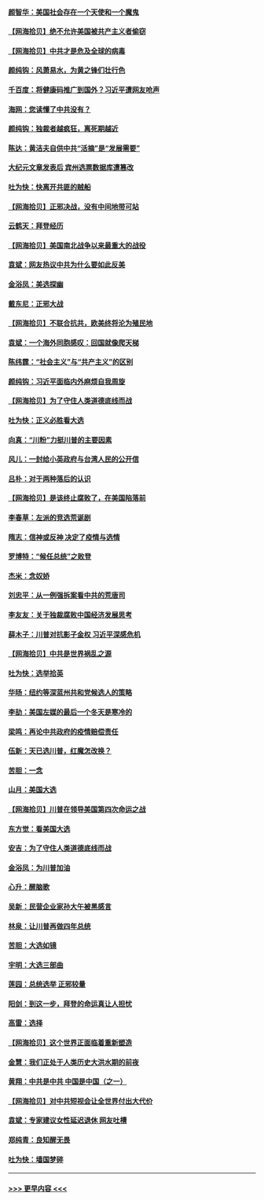 #### [颜智华：美国社会存在一个天使和一个魔鬼](../pages/nsc993/n12574299.md?t=11260051) 
#### [【网海拾贝】绝不允许美国被共产主义者偷窃](../pages/nsc993/n12573396.md?t=11260051) 
#### [【网海拾贝】中共才是危及全球的病毒](../pages/nsc993/n12571204.md?t=11260051) 
#### [颜纯钩：风萧易水，为黄之锋们壮行色](../pages/nsc993/n12571487.md?t=11260051) 
#### [千百度：将健康码推广到国外？习近平遭网友呛声](../pages/nsc993/n12570808.md?t=11260051) 
#### [海网：您读懂了中共没有？](../pages/nsc993/n12570487.md?t=11260051) 
#### [颜纯钩：独裁者越疯狂，离死期越近](../pages/nsc993/n12569055.md?t=11260051) 
#### [陈达：黄洁夫自供中共“活摘”是“发展需要”](../pages/nsc993/n12568541.md?t=11260051) 
#### [大纪元文章发表后 宾州选票数据库遭篡改](../pages/nsc993/n12568105.md?t=11260051) 
#### [吐为快：快离开共匪的贼船](../pages/nsc993/n12568462.md?t=11260051) 
#### [【网海拾贝】正邪决战，没有中间地带可站](../pages/nsc993/n12568439.md?t=11260051) 
#### [云鹤天：拜登经历](../pages/nsc993/n12567294.md?t=11260051) 
#### [【网海拾贝】美国南北战争以来最重大的战役](../pages/nsc993/n12567247.md?t=11260051) 
#### [袁斌：网友热议中共为什么要如此反美](../pages/nsc993/n12567162.md?t=11260051) 
#### [金浴凤：美选探幽](../pages/nsc993/n12567147.md?t=11260051) 
#### [戴东尼：正邪大战](../pages/nsc993/n12567033.md?t=11260051) 
#### [【网海拾贝】不联合抗共，欧美终将沦为殖民地](../pages/nsc993/n12565068.md?t=11260051) 
#### [袁斌：一个海外同胞感叹：回国就像爬天梯](../pages/nsc993/n12564986.md?t=11260051) 
#### [陈纬霆：“社会主义”与“共产主义”的区别](../pages/nsc993/n12562417.md?t=11260051) 
#### [颜纯钩：习近平面临内外麻烦自我周旋](../pages/nsc993/n12563356.md?t=11260051) 
#### [【网海拾贝】为了守住人类道德底线而战](../pages/nsc993/n12562542.md?t=11260051) 
#### [吐为快：正义必胜看大选](../pages/nsc993/n12561967.md?t=11260051) 
#### [向真：“川粉”力挺川普的主要因素](../pages/nsc993/n12560774.md?t=11260051) 
#### [风儿：一封给小英政府与台湾人民的公开信](../pages/nsc993/n12560581.md?t=11260051) 
#### [吕朴：对于两种落后的认识](../pages/nsc993/n12560492.md?t=11260051) 
#### [【网海拾贝】是该终止腐败了，在美国陷落前](../pages/nsc993/n12559936.md?t=11260051) 
#### [李春草：左派的竞选荒诞剧](../pages/nsc993/n12558380.md?t=11260051) 
#### [隋志：信神或反神 决定了疫情与选情](../pages/nsc993/n12558255.md?t=11260051) 
#### [罗博特：“候任总统”之败登](../pages/nsc993/n12558189.md?t=11260051) 
#### [杰米：念奴娇](../pages/nsc993/n12558174.md?t=11260051) 
#### [刘忠平：从一例强拆案看中共的荒唐司](../pages/nsc993/n12558036.md?t=11260051) 
#### [李友友：关于独裁腐败中国经济发展思考](../pages/nsc993/n12558004.md?t=11260051) 
#### [薛木子：川普对抗影子金权 习近平深感危机](../pages/nsc993/n12557342.md?t=11260051) 
#### [【网海拾贝】中共是世界祸乱之源](../pages/nsc993/n12555353.md?t=11260051) 
#### [吐为快：选举拾英](../pages/nsc993/n12555041.md?t=11260051) 
#### [华旸：纽约等深蓝州共和党候选人的策略](../pages/nsc993/n12554309.md?t=11260051) 
#### [李劼：美国左媒的最后一个冬天是寒冷的](../pages/nsc993/n12552947.md?t=11260051) 
#### [梁鸣：再论中共政府的疫情赔偿责任](../pages/nsc993/n12553012.md?t=11260051) 
#### [伍新：天已选川普，红魔怎改换？](../pages/nsc993/n12552970.md?t=11260051) 
#### [苦胆：一念](../pages/nsc993/n12552957.md?t=11260051) 
#### [山月：美国大选](../pages/nsc993/n12552446.md?t=11260051) 
#### [【网海拾贝】川普在领导美国第四次命运之战](../pages/nsc993/n12551973.md?t=11260051) 
#### [东方觉：看美国大选](../pages/nsc993/n12551647.md?t=11260051) 
#### [安吉：为了守住人类道德底线而战](../pages/nsc993/n12551111.md?t=11260051) 
#### [金浴凤：为川普加油](../pages/nsc993/n12551085.md?t=11260051) 
#### [心升：醒脑歌](../pages/nsc993/n12550984.md?t=11260051) 
#### [吴新：民营企业家孙大午被黑感言](../pages/nsc993/n12550656.md?t=11260051) 
#### [林泉：让川普再做四年总统](../pages/nsc993/n12550640.md?t=11260051) 
#### [苦胆：大选如镜](../pages/nsc993/n12550630.md?t=11260051) 
#### [宇明：大选三部曲](../pages/nsc993/n12550603.md?t=11260051) 
#### [莲园：总统选举 正邪较量](../pages/nsc993/n12550594.md?t=11260051) 
#### [阳剑：到这一步，拜登的命运真让人担忧](../pages/nsc993/n12549093.md?t=11260051) 
#### [高雷：选择](../pages/nsc993/n12549087.md?t=11260051) 
#### [【网海拾贝】这个世界正面临着重新塑造](../pages/nsc993/n12548326.md?t=11260051) 
#### [金慧：我们正处于人类历史大洪水期的前夜](../pages/nsc993/n12547914.md?t=11260051) 
#### [黄翔：中共是中共 中国是中国（之一）](../pages/nsc993/n12547576.md?t=11260051) 
#### [【网海拾贝】对中共短视会让全世界付出大代价](../pages/nsc993/n12546043.md?t=11260051) 
#### [袁斌：专家建议女性延迟退休 网友吐槽](../pages/nsc993/n12545424.md?t=11260051) 
#### [郑纯青：良知醒无畏](../pages/nsc993/n12545394.md?t=11260051) 
#### [吐为快：墙国梦碎](../pages/nsc993/n12545309.md?t=11260051) 

----
#### [ >>> 更早内容 <<< ](../indexes/nsc993-earlier.md)
